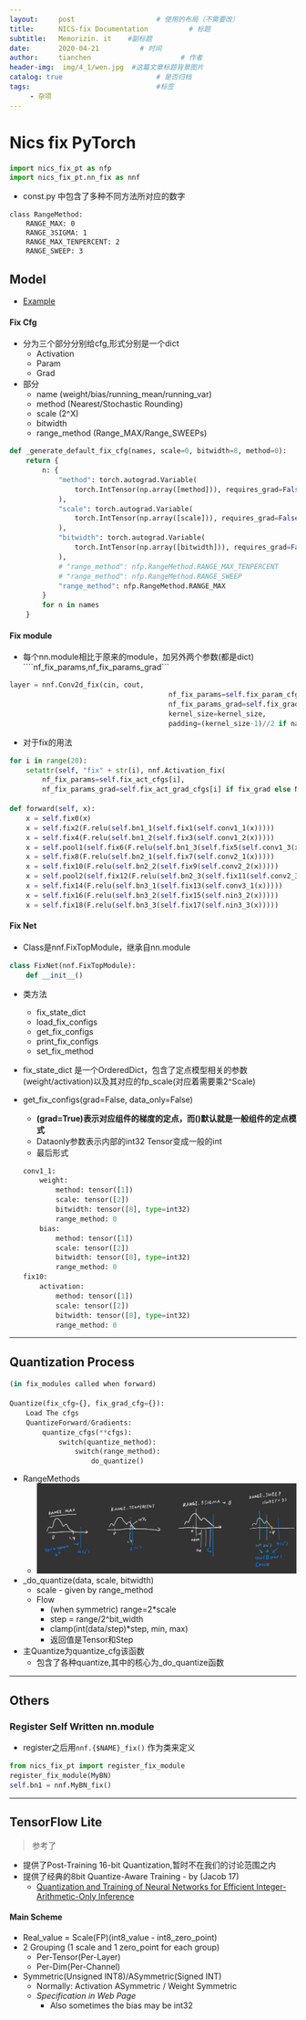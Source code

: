 ```yaml
---
layout:     post                    # 使用的布局（不需要改）
title:      NICS-fix Documentation          # 标题 
subtitle:   Memorizin. it    #副标题
date:       2020-04-21          # 时间
author:     tianchen                      # 作者
header-img:  img/4_1/wen.jpg  #这篇文章标题背景图片  
catalog: true                       # 是否归档
tags:                               #标签
     - 杂项
---
```


# Nics fix PyTorch

``` py
import nics_fix_pt as nfp
import nics_fix_pt.nn_fix as nnf
```

* const.py 中包含了多种不同方法所对应的数字

```
class RangeMethod:
    RANGE_MAX: 0
    RANGE_3SIGMA: 1
    RANGE_MAX_TENPERCENT: 2
    RANGE_SWEEP: 3
```

## Model

* [Example](https://github.com/A-suozhang/meanteacher-pytorch/blob/master/models/convnet.py)

#### Fix Cfg

* 分为三个部分分别给cfg,形式分别是一个dict
    * Activation
    * Param
    * Grad
* 部分
    * name (weight/bias/running_mean/running_var)
    * method (Nearest/Stochastic Rounding)
    * scale  (2^X)
    * bitwidth
    * range_method (Range_MAX/Range_SWEEPs)

``` py
def _generate_default_fix_cfg(names, scale=0, bitwidth=8, method=0):
    return {
        n: {
            "method": torch.autograd.Variable(
                torch.IntTensor(np.array([method])), requires_grad=False
            ),
            "scale": torch.autograd.Variable(
                torch.IntTensor(np.array([scale])), requires_grad=False
            ),
            "bitwidth": torch.autograd.Variable(
                torch.IntTensor(np.array([bitwidth])), requires_grad=False
            ),
            # "range_method": nfp.RangeMethod.RANGE_MAX_TENPERCENT
            # "range_method": nfp.RangeMethod.RANGE_SWEEP
            "range_method": nfp.RangeMethod.RANGE_MAX
        }
        for n in names
    }

```



#### Fix module

* 每个nn.module相比于原来的module，加另外两个参数(都是dict) ````nf_fix_params,nf_fix_params_grad```
``` py
layer = nnf.Conv2d_fix(cin, cout,
                                       nf_fix_params=self.fix_param_cfgs[name],
                                       nf_fix_params_grad=self.fix_grad_cfgs[name] if fix_grad else None,
                                       kernel_size=kernel_size,
                                       padding=(kernel_size-1)//2 if name != "conv3_1" else 0)
```


* 对于fix的用法

``` py
for i in range(20):
    setattr(self, "fix" + str(i), nnf.Activation_fix(
        nf_fix_params=self.fix_act_cfgs[i],
        nf_fix_params_grad=self.fix_act_grad_cfgs[i] if fix_grad else None))

def forward(self, x):
    x = self.fix0(x)
    x = self.fix2(F.relu(self.bn1_1(self.fix1(self.conv1_1(x)))))
    x = self.fix4(F.relu(self.bn1_2(self.fix3(self.conv1_2(x)))))
    x = self.pool1(self.fix6(F.relu(self.bn1_3(self.fix5(self.conv1_3(x))))))
    x = self.fix8(F.relu(self.bn2_1(self.fix7(self.conv2_1(x)))))
    x = self.fix10(F.relu(self.bn2_2(self.fix9(self.conv2_2(x)))))
    x = self.pool2(self.fix12(F.relu(self.bn2_3(self.fix11(self.conv2_3(x))))))
    x = self.fix14(F.relu(self.bn3_1(self.fix13(self.conv3_1(x)))))
    x = self.fix16(F.relu(self.bn3_2(self.fix15(self.nin3_2(x)))))
    x = self.fix18(F.relu(self.bn3_3(self.fix17(self.nin3_3(x)))))
```

#### Fix Net

* Class是nnf.FixTopModule，继承自nn.module

``` py
class FixNet(nnf.FixTopModule):
    def __init__()
```

* 类方法
    * fix_state_dict
    * load_fix_configs
    * get_fix_configs
    * print_fix_configs
    * set_fix_method

* fix_state_dict 是一个OrderedDict，包含了定点模型相关的参数(weight/activation)以及其对应的fp_scale(对应着需要乘2^Scale)

* get_fix_configs(grad=False, data_only=False)
    * **(grad=True)表示对应组件的梯度的定点，而()默认就是一般组件的定点模式**
    * Dataonly参数表示内部的int32 Tensor变成一般的int
    * 最后形式

    ``` py
    conv1_1:
        weight:
            method: tensor([1])
            scale: tensor([2])
            bitwidth: tensor([8], type=int32)
            range_method: 0
        bias:
            method: tensor([1])
            scale: tensor([2])
            bitwidth: tensor([8], type=int32)
            range_method: 0
    fix10:
        activation:
            method: tensor([1])
            scale: tensor([2])
            bitwidth: tensor([8], type=int32)
            range_method: 0

    ```


---

## Quantization Process

``` py
(in fix_modules called when forward)

Quantize(fix_cfg={}, fix_grad_cfg={}):
    Load The cfgs
    QuantizeForward/Gradients:
        quantize_cfgs(**cfgs):
            switch(quantize_method): 
                switch(range_method):
                    do_quantize()
```

* RangeMethods
    * ![](https://github.com/A-suozhang/MyPicBed/raw/master//img/20200422114959.png)
* _do_quantize(data, scale, bitwidth)
    * scale - given by range_method
    * Flow
        * (when symmetric) range=2*scale
        * step = range/2^bit_width
        * clamp(int(data/step)*step, min, max)
        * 返回值是Tensor和Step
* 主Quantize为quantize_cfg该函数
    * 包含了各种quantize,其中的核心为_do_quantize函数


---

## Others

### Register Self Written nn.module

* register之后用```nnf.{$NAME}_fix()``` 作为类来定义

``` py
from nics_fix_pt import register_fix_module
register_fix_module(MyBN)
self.bn1 = nnf.MyBN_fix()
```

---

## TensorFlow Lite

> 参考了[]()

* 提供了Post-Training 16-bit Quantization,暂时不在我们的讨论范围之内
* 提供了经典的8bit Quantize-Aware Training - by (Jacob 17) 
    * [Quantization and Training of Neural Networks for Efficient Integer-Arithmetic-Only Inference](http://arxiv.org/abs/1712.05877)

#### Main Scheme

* Real_value = Scale(FP)(int8_value - int8_zero_point)
* 2 Grouping (1 scale and 1 zero_point for each group)
    * Per-Tensor(Per-Layer)
    * Per-Dim(Per-Channel)
* Symmetric(Unsigned INT8)/ASymmetric(Signed INT)
    * Normally: Activation ASymmetric / Weight Symmetric
    * *Specification in Web Page*
        * Also sometimes the bias may be int32



